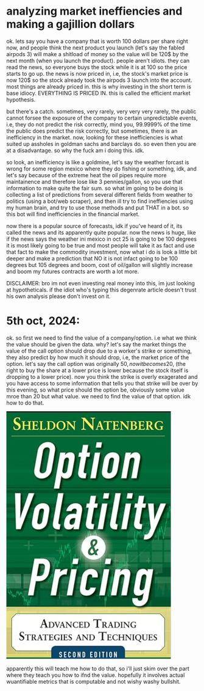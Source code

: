 # analyzing market ineffiencies and making a gajillion dollars

ok. lets say you have a company that is worth 100 dollars per share right now, and people think the next product you launch (let's say the fabled airpods 3) will make a shitload of money so the value will be 120$ by the next month (when you launch the product). people aren't idiots. they can read the news, so everyone buys the stock while it is at 100 so the price starts to go up. the news is now priced in, i.e, the stock's market price is now 120$ so the stock already took the airpods 3 launch into the account. most things are already priced in. this is why investing in the short term is base idiocy. EVERYTHING IS PRICED IN. this is called the efficient market hypothesis. 

but there's a catch. sometimes, very rarely, very very very rarely, the public cannot forsee the exposure of the company to certain unpredictable events, i.e, they do not predict the risk correctly, mind you, 99.9999% of the time the public does predict the risk correctly, but sometimes, there is an inefficiency in the market. now, looking for these inefficiencies is what suited up assholes in goldman sachs and barclays do. so even then you are at a disadvantage. so why the fuck am i doing this. idk. 

so look, an inefficiency is like a goldmine, let's say the weather forcast is wrong for some region mexico where they do fishing or something, idk, and let's say because of the extreme heat the oil pipes require more maintainence and therefore lose like 3 pennies/gallon, so you use that information to make quite the fair sum. so what im going to be doing is collecting a list of predictions from several different fields from weather to politics (using a bot/web scraper), and then ill try to find ineffiencies using my human brain, and try to use those methods and put THAT in a bot. so this bot will find inefficiencies in the financial market. 

now there is a popular source of forecasts, idk if you've heard of it, its called the news and its apparently quite popular. now the news is huge, like if the news says the weather ini mexico in oct 25 is going to be 100 degrees it is most likely going to be true and most people will take it as fact and use that fact to make the commodity investment, now what i do is look a little bit deeper and make a prediction that NO it is not infact going to be 100 degrees but 105 degrees and boom, cost of oil/gallon will slightly increase and boom my futures contracts are worth a lot more.

DISCLAIMER: bro im not even investing real money into this, im just looking at hypotheticals. if the idiot who's typing this degenrate article doesn't trust his own analysis please don't invest on it. 

# 5th oct, 2024:
ok. so first we need to find the value of a company/option. i.e what we think the value should be given the data. why? let's say the market things the value of the call option should drop due to a worker's strike or something, they also predict by how much it should drop, i.e, the market price of the option. let's say the call option was originally 50$, now it becomes 20$, (the right to buy the share at a lower price is lower because the stock itself is dropping to a lower price). now you think the strike is overly exagerated and you have access to some information that tells you that strike will be over by this evening, so what price should the option be, obviously some value mroe than 20 but what value. we need to find the value of that option. idk how to do that. 

![alt text](/images/imagesforsentiment/1.png)

apparently this will teach me how to do that, so i'll just skim over the part where they teach you how to ifnd the value. hopefully it involves actual wuantifiable metrics that is computable and not wishy washy bullshit.